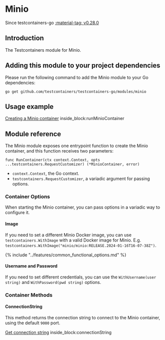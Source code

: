 # Minio

Since testcontainers-go <a href="https://github.com/testcontainers/testcontainers-go/releases/tag/v0.28.0"><span class="tc-version">:material-tag: v0.28.0</span></a>

## Introduction

The Testcontainers module for Minio.

## Adding this module to your project dependencies

Please run the following command to add the Minio module to your Go dependencies:

```
go get github.com/testcontainers/testcontainers-go/modules/minio
```

## Usage example

<!--codeinclude-->
[Creating a Minio container](../../modules/minio/examples_test.go) inside_block:runMinioContainer
<!--/codeinclude-->

## Module reference

The Minio module exposes one entrypoint function to create the Minio container, and this function receives two parameters:

```golang
func RunContainer(ctx context.Context, opts ...testcontainers.RequestCustomizer) (*MinioContainer, error)
```

- `context.Context`, the Go context.
- `testcontainers.RequestCustomizer`, a variadic argument for passing options.

### Container Options

When starting the Minio container, you can pass options in a variadic way to configure it.

#### Image

If you need to set a different Minio Docker image, you can use `testcontainers.WithImage` with a valid Docker image
for Minio. E.g. `testcontainers.WithImage("minio/minio:RELEASE.2024-01-16T16-07-38Z")`.

{% include "../features/common_functional_options.md" %}

#### Username and Password

If you need to set different credentials, you can use the `WithUsername(user string)` and `WithPassword(pwd string)` options.

### Container Methods

#### ConnectionString

This method returns the connection string to connect to the Minio container, using the default `9000` port.

<!--codeinclude-->
[Get connection string](../../modules/minio/minio_test.go) inside_block:connectionString
<!--/codeinclude-->
